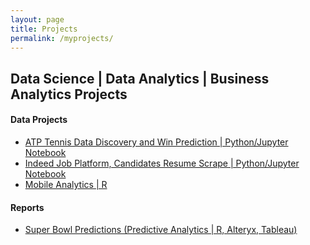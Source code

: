 ```yaml
---
layout: page
title: Projects
permalink: /myprojects/
---
```


## Data Science | Data Analytics | Business Analytics Projects


#### Data Projects

* [ATP Tennis Data Discovery and Win Prediction | Python/Jupyter Notebook](ATP_Data_Project.ipynb)
* [Indeed Job Platform, Candidates Resume Scrape | Python/Jupyter Notebook]()
* [Mobile Analytics | R]()

#### Reports
* [Super Bowl Predictions (Predictive Analytics | R, Alteryx, Tableau)]()


